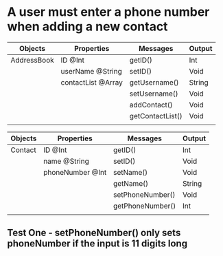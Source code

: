 # A user must enter a phone number when adding a new contact

| Objects     | Properties         | Messages         | Output |
|-------------|--------------------|------------------|--------|
| AddressBook | ID @Int            | getID()          | Int    |
|             | userName @String   | setID()          | Void   |
|             | contactList @Array | getUsername()    | String |
|             |                    | setUsername()    | Void   |
|             |                    | addContact()     | Void   |
|             |                    | getContactList() | Void   |
|             |                    |                  |        |

| Objects | Properties        | Messages         | Output |
|---------|-------------------|------------------|--------|
| Contact | ID @Int           | getID()          | Int    |
|         | name @String      | setID()          | Void   |
|         | phoneNumber @Int  | setName()        | Void   |
|         |                   | getName()        | String |
|         |                   | setPhoneNumber() | Void   |
|         |                   | getPhoneNumber() | Int    |
|         |                   |                  |        |

## Test One - setPhoneNumber() only sets phoneNumber if the input is 11 digits long
